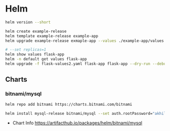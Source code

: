 # Helm

```bash
helm version --short

helm create example-release
helm template example-release example-app
helm upgrade example-release exmaple-app --values ./example-app/values.yaml

# --set replicas=1
helm show values flask-app
helm -n default get values flask-app
helm upgrade -f flask-values2.yaml flask-app flask-app --dry-run --debug --set replicas=1

```

## Charts

### bitnami/mysql

```bash
helm repo add bitnami https://charts.bitnami.com/bitnami

helm install mysql-release bitnami/mysql --set auth.rootPassword="akhil123",primary.service.type=ClusterIP,primary.service.port=3306
```

+ Chart Info <https://artifacthub.io/packages/helm/bitnami/mysql>
